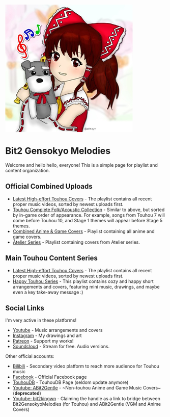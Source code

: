 ![alt text](https://github.com/bit2kingwn/Bit2-Gensokyo-Melodies/blob/main/bit2-portrait-2022.jpg)
# Bit2 Gensokyo Melodies
Welcome and hello hello, everyone! This is a simple page for playlist and content organization.

## Official Combined Uploads
- [Latest High-effort Touhou Covers](https://www.youtube.com/playlist?list=PLCPzClPadeI3dM6xzHj_hbfGHlYXWPulA) - The playlist contains all recent proper music videos, sorted by newest uploads first.
- [Touhou Complete Folk/Acoustic Collection](https://www.youtube.com/playlist?list=PLCPzClPadeI0L6wKYXtC1gfQ80AxhilSp) - Similar to above, but sorted by in-game order of appearance. For example, songs from Touhou 7 will come before Touhou 10, and Stage 1 themes will appear before Stage 5 themes.
- [Combined Anime & Game Covers](https://www.youtube.com/playlist?list=PLCPzClPadeI0SOFHlA1Xqpn-D-q7ZeeqJ) - Playlist containing all anime and game covers.
- [Atelier Series](https://www.youtube.com/playlist?list=PLCPzClPadeI2chdI0JAOc3g8VK3a0Hi8p) - Playlist containing covers from Atelier series.

## Main Touhou Content Series
- [Latest High-effort Touhou Covers](https://www.youtube.com/playlist?list=PLCPzClPadeI3dM6xzHj_hbfGHlYXWPulA) - The playlist contains all recent proper music videos, sorted by newest uploads first.
- [Happy Touhou Series](https://www.youtube.com/playlist?list=PLCPzClPadeI3i-lhUqBqaVpAddpYIkC3C) - This playlist contains cozy and happy short arrangements and covers, featuring mini music, drawings, and maybe even a key take-away message :)

## Social Links

I'm very active in these platforms!
- [Youtube](https://www.youtube.com/@Bit2GensokyoMelodies) - Music arrangements and covers
- [Instagram](https://www.instagram.com/bit2kingwn/) - My drawings and art
- [Patreon](https://www.patreon.com/bit2kingwn) - Support my works!
- [Soundcloud](https://soundcloud.com/bit2kingwn/sets/bit2-touhou-covers) - Stream for free. Audio versions.

Other official accounts:
- [Bilibili](https://space.bilibili.com/1699888757) - Secondary video platform to reach more audience for Touhou music
- [Facebook](https://www.facebook.com/bit2kingwn) - Official Facebook page
- [TouhouDB](https://touhoudb.com/Ar/9229) - TouhouDB Page (seldom update anymore)
- [Youtube: ABit2Gentle](https://www.youtube.com/@ABit2Gentle) - ~Non-touhou Anime and Game Music Covers~ (**deprecated**)
- [Youtube: bit2kingwn](https://www.youtube.com/@bit2kingwn) - Claiming the handle as a link to bridge between Bit2GensokyoMelodies (for Touhou) and ABit2Gentle (VGM and Anime Covers)
